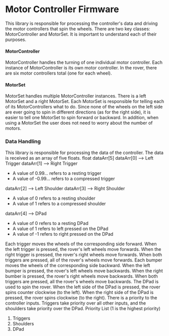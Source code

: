 # Motor Controller Firmware
This library is responsible for processing the controller's data and driving the motor controllers  that spin the wheels. There are two key classes: MotorController and MotorSet. It is important to understand each of their purposes.

#### MotorController
MotorController handles the turning of one individual motor controller. Each instance of MotorController is its own motor controller. In the rover, there are six motor controllers total (one for each wheel).

#### MotorSet
MotorSet handles multiple MotorController instances. There is a left MotorSet and a right MotorSet. Each MotorSet is responsible for telling each of its MotorControllers what to do. Since none of the  wheels on the left side are ever going to spin in different directions (as for the right side), it is easier to tell one MotorSet to spin forward or backward. In addition, when using a MotorSet the user does not need to worry about the number of motors. 

### Data Handling
This library is responsible for processing the data of the controller. The data is received as an array of five floats.
<nbsp>
float dataArr[5]
<nbsp>
dataArr[0] --> Left Trigger
dataArr[1] --> Right Trigger
- A value of 0.99... refers to a resting trigger
- A value of -0.99... refers to a compressed trigger

dataArr[2] --> Left Shoulder
dataArr[3] --> Right Shoulder
- A value of 0 refers to a resting shoulder
- A value of 1 refers to a compressed shoulder

dataArr[4] --> DPad
- A value of 0 refers to a resting DPad
- A value of 1 refers to left pressed on the DPad
- A value of -1 refers to right pressed on the DPad

Each trigger moves the wheels of the corresponding side forward. When the left trigger is pressed, the rover's left wheels move forwards. When the right trigger is pressed, the rover's right wheels move forwards. When both triggers are pressed, all of the rover's wheels move forwards.
<nbsp>
Each bumper moves the wheels of the corresponding side backward. When the left bumper is pressed, the rover's left wheels move backwards. When the right bumber is pressed, the rover's right wheels move backwards. When both triggers are pressed, all the rover's wheels move backwards.
<nbsp>
The DPad is used to spin the rover. When the left side of the DPad is pressed, the rover spins counter clockwise (to the left). When the right side of the DPad is pressed, the rover spins clockwise (to the right).
<nbsp>
There is a priority to the controller inputs. Triggers take priority over all other inputs, and the shoulders take priority over the DPad.
<nbsp>
Priority List (1 is the highest priority)
1. Triggers
2. Shoulders
3. DPad

